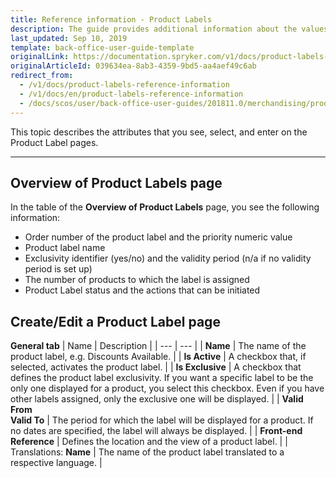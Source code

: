 ```yaml
---
title: Reference information - Product Labels
description: The guide provides additional information about the values you use when creating or updating product labels in the Back Office.
last_updated: Sep 10, 2019
template: back-office-user-guide-template
originalLink: https://documentation.spryker.com/v1/docs/product-labels-reference-information
originalArticleId: 039634ea-8ab3-4359-9bd5-aa4aef49c6ab
redirect_from:
  - /v1/docs/product-labels-reference-information
  - /v1/docs/en/product-labels-reference-information
  - /docs/scos/user/back-office-user-guides/201811.0/merchandising/product-labels/references/product-labels-reference-information.html
---
```


This topic describes the attributes that you see, select, and enter on the Product Label pages.
***
## Overview of Product Labels page
In the table of the **Overview of Product Labels** page, you see the following information:
* Order number of the product label and the priority numeric value
* Product label name
* Exclusivity identifier (yes/no) and the validity period (n/a if no validity period is set up)
* The number of products to which the label is assigned
* Product Label status and the actions that can be initiated

## Create/Edit a Product Label page
**General tab**
| Name | Description |
| --- | --- |
| **Name** | The name of the product label, e.g. Discounts Available. |
| **Is Active** | A checkbox that, if selected, activates the product label. |
| **Is Exclusive** | A checkbox that defines the product label exclusivity. If you want a specific label to be the only one displayed for a product, you select this checkbox. Even if you have other labels assigned, only the exclusive one will be displayed. |
| **Valid From**<br>**Valid To** | The period for which the label will be displayed for a product. If no dates are specified, the label will always be displayed. |
| **Front-end Reference** | Defines the location and the view of a product label. |
| Translations: **Name** | The name of the product label translated to a respective language. |
